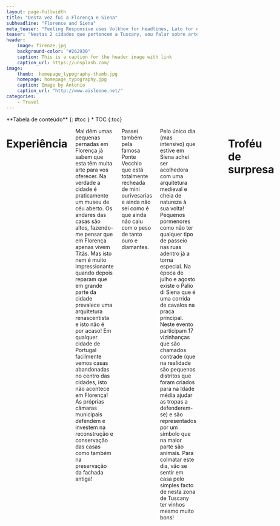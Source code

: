 ```yaml
---
layout: page-fullwidth
title: "Desta vez fui a Florença e Siena"
subheadline: "Florence and Siena"
meta_teaser: "Feeling Responsive uses Volkhov for headlines, Lato for everything else and if you are in need to show some code, it will be in Lucida Console."
teaser: "Nestas 2 cidades que pertencem a Tuscany, vou falar sobre arte, arquitetura, sanitas, vinhos e pizza! Tudo isto com um cheirinho a humor."
header:
    image: firenze.jpg
    background-color: "#262930"
    caption: This is a caption for the header image with link
    caption_url: https://unsplash.com/
image:
    thumb:  homepage_typography-thumb.jpg
    homepage: homepage_typography.jpg
    caption: Image by Antonio
    caption_url: "http://www.aisleone.net/"
categories:
    - Travel
---
```

<!--more-->

<div class="row">
<div class="medium-4 medium-push-8 columns" markdown="1">
<div class="panel radius" markdown="1">
**Tabela de conteúdo**
{: #toc }
*  TOC
{:toc}
</div>
</div><!-- /.medium-4.columns -->



<div class="medium-8 medium-pull-4 columns" markdown="1">


# Experiência

Mal dêm umas pequenas pernadas em Florença já sabem que esta têm muita arte para vos oferecer. Na verdade a cidade é praticamente um museu de céu aberto. 
Os andares das casas são altos, fazendo-me pensar que em Florença apenas vivem Titãs. Mas isto nem é muito impressionante quando depois reparam que em grande parte da cidade prevalece uma arquitetura renascentista e isto não é por acaso! 
Em qualquer cidade de Portugal facilmente vemos casas abandonadas no centro das cidades, isto não acontece em Florença! As próprias câmaras municipais defendem e investem na reconstrução e conservação das casas como também na preservação da fachada antiga!

Passei também pela famosa Ponte Vecchio que está totalmente recheada de mini ourivesarias e ainda não sei como é que ainda não caiu com o peso de tanto ouro e diamantes.

Pelo único dia (mas intensivo) que estive em Siena achei ser acolhedora com uma arquitetura medieval e cheia de natureza à sua volta! Pequenos pormenores como não ter qualquer tipo de passeio nas ruas adentro já a torna especial.
Na época de julho e agosto existe o Palio di Siena que é uma corrida de cavalos na praça principal. Neste evento participam 17 vizinhanças que são chamados contrade (que na realidade são pequenos distritos que foram criados para na Idade média ajudar as tropas a defenderem-se) e são representados por um símbolo que na maior parte são animais. 
Para colmatar este dia, vão se sentir em casa pelo simples facto de nesta zona de Tuscany ter vinhos mesmo muito bons! 

<div style="width:100%;height:0;padding-bottom:76%;position:relative;"><iframe src="https://giphy.com/embed/btZEAKlDWnBcY" width="100%" height="100%" style="position:absolute" frameBorder="0" class="giphy-embed" allowFullScreen></iframe></div><p><a href="https://giphy.com/gifs/wine-o-clock-btZEAKlDWnBcY"></a></p>

<br>

# Troféu de surpresa
> 
> <span class="teaser">É atribuído ao local que mais superou as minhas expectativas durante a viagem.</span>

### 🏆 Duomo de Florença à noite 🏆
<br>
    
![museum]({{ site.baseurl }}/images/PSX_20190927_203909.jpg)

Sim, é espetacularmente ENORME! Repara bem naquelas pequenas formigas humanas na imagem!

Foi aqui que eu percebi porque tanta gente falava que facilmente poderias ficar com a síndrome de [Firenze][stendhal] (mais conhecido por Stendhal, mas decidi não colocar este nome porque parece que estaria a falar de secar a roupa à moda "antiga") ao visitar coisas que realmente parecem de outro mundo.
Durante o dia conseguem ver que aquilo é enorme mas quando lá passam durante a noite a emoção ao olhar para lá é completamente exorbitante.

<br>

# Carta na manga:
🥭 Ao usar o autocarro, podem usar o vosso cartão de crédito desde que tenha [NFC][nfc-mean], que vai substituir a necessidade de comprar um cartão para depois ser carregado.

🥭 Procura locais menos turísticos em Florença, como por exemplo visitar o Belvedere Forte onde têm uma vista completa da cidade ou ver o por do sol na Ponte S.Niccolò acompanhada de umas cervejas fresquinhas e artesanais de Itália!

<br>

# Resumo
* Cmon, quem é que não gosta de uma pizza? Ainda para mais, é o local onde podes comer das melhores pizzas!
* Fiquei a perceber que se trada de uma cultura que prefere ver séries e filmes dublados às legendas, tendo um enorme impacto na aprendizagem das línguas não maternas, por exemplo, o Inglês. 
* Como prémio por chegares até aqui, expresso-te o meu agrado com uma foto da casa de banho do meu Airbnb que tinha um tampo de sanita com um design muito prático (men's will understand), vou deixar aqui a prova do crime:

![museum]({{ site.baseurl }}/images/pipeline.png)

Se você gostou, bota likezão belo, volumoso e gostoso. Partilhem com os vossos avôs, netos, bisnetos e afilhados. Abreijos caros leitores.

[stendhal]: https://pt.wikipedia.org/wiki/S%C3%ADndrome_de_Stendhal
[nfc-mean]: https://pt.wikipedia.org/wiki/Near_Field_Communication

<style>
/**** Sass Variables ****/
$bodyFont: 'Open Sans', sans-serif;

@import "font-awesome-sprockets";
@import "font-awesome";

* {
  padding: 0;
  margin: 0;
  box-sizing: border-box;
}

.container {
  max-width: 900px;
  display: flex;
  justify-content: space-evenly;
  margin: 0 auto;
}

.card-wrapper {
  width: 400px;
  height: 500px;
  position: relative;
}

.card {
  position: absolute;
  top: 50%;
  left: 50%;
  width: 350px;
  height: 450px;
  transform: translate(-50%, -50%);
  border-radius: 16px;
  overflow: hidden;
  box-shadow: 0 5px 18px rgba(0, 0, 0, 0.6);
  cursor: pointer;
  transition: 0.5s;
  
  .card-image {
    position: absolute;
    top: 0px;
    left: 0px;
    width: 100%;
    height: 100%;
    z-index: 2;
    background-color: #000;
    transition: .5s;
  }
  
  &:hover img {
    opacity: 0.4;
    transition: .5s;
  }
}

.card:hover .card-image {
  transform: translateY(-100px);
  transition: all .9s;
}

/**** Social Icons *****/

.social-icons {
  position: absolute;
  top: 50%;
  left: 50%;
  transform: translate(-50%, -50%);
  z-index: 3;
  display: flex;
  
  li {
    list-style: none;
    
    a {
      position: relative;
      display: block;
      width: 50px;
      height: 50px;
      line-height: 50px;
      text-align: center;
      background: #fff;
      font-size: 23px;
      color: #333;
      font-weight: bold;
      margin: 0 6px;
      transition: .4s;
      transform: translateY(200px);
      opacity: 0;
    } 
  }
}

.card:hover .social-icons li a {
  transform: translateY(0px);
  opacity: 1; 
}

.social-icons li a:hover {
  background: #000; 
  transition: .2s;
  .fab {
    color: #fff;
  } 
}

.social-icons li a .fab {
  transition: .8s;
    
  &:hover {
      transform: rotateY(360deg);
      color: #fff;
  } 
}

.card:hover li:nth-child(1) a {
    transition-delay: 0.1s;
}
.card:hover li:nth-child(2) a {
  transition-delay: 0.2s;
}
.card:hover li:nth-child(3) a {
  transition-delay: 0.3s;
}
.card:hover li:nth-child(4) a {
  transition-delay: 0.4s;
}

/**** Personal Details ****/

.details {
  position: absolute;
  bottom: 0;
  left: 0;
  background: #fff;
  width: 100%;
  height: 120px;
  z-index: 1;
  padding: 10px;

  h2 {
    margin: 30px 0;
    padding: 0;
    text-align: center;
     
    .job-title {
        font-size: 1rem;
        line-height: 2.5rem;
        color: #333;
        font-weight: 300;
    }
  }
}

.jane {
  position: absolute;
  bottom: -120px;
  left: 0;
  opacity: 0;
  background: #fff;
  width: 100%;
  height: 120px;
  z-index: 3;
  padding: 10px;
  transition: .4s;
}

.profile-two .social-icons li a {
  border-radius: 50%;
}

.card:hover .profile-img--two {
  transform: rotateY(180deg);
}

.card:hover .jane {
  bottom: 0;
  left: 0;
  transition-delay: 0.5s;
  opacity: 1;
}

</style>
<div class="container">
    <div class="card-wrapper">
        
        <div class="card profile-two">
            
            <div class="card-image">
            <img src="https://image.ibb.co/c9rY6J/profile02.jpg" alt="profile two">
            </div>

            <ul class="social-icons">
            <li>
                <a href="">
                <i class="fab fa-facebook-f"></i>
                </a>
            </li>
            <li>
                <a href="">
                <i class="fab fa-instagram"></i>
                </a>
            </li>
            <li>
                <a href="">
                <i class="fab fa-twitter"></i>
                </a>
            </li>
            <li>
                <a href="">
                <i class="fab fa-soundcloud"></i>
                </a>
            </li>
            </ul>

            <div class="details jane">
                <h2>Alexandre Sequeira
                <br>
                <span class="job-title">Nerd, Writer & DJ/Producer</span>
                </h2>
            </div>
        </div>
    </div><!-- END box wrapper -->
 </div><!-- END container -->


</div><!-- /.medium-8.columns -->
</div><!-- /.row -->

